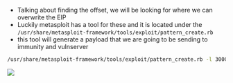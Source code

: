 - Talking about finding the offset, we will be looking for where we can overwrite the EIP
- Luckily metasploit has a tool for these and  it is located under the `/usr/share/metasploit-framework/tools/exploit/pattern_create.rb` 
- this tool will generate a payload  that we are going to be sending to immunity and vulnserver

```sh
/usr/share/metasploit-framework/tools/exploit/pattern_create.rb -l 3000
```

![](https://i.imgur.com/BFPYS3f.png)
